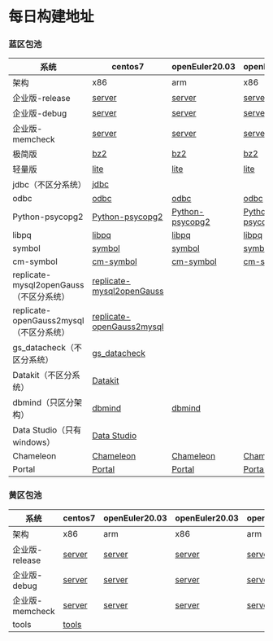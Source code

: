 # 每日构建地址



### 蓝区包池

| 系统                                    | centos7                                                      | openEuler20.03                                               | openEuler20.03                                               | openEuler22.03                                               | openEuler22.03                                               |
| --------------------------------------- | ------------------------------------------------------------ | ------------------------------------------------------------ | ------------------------------------------------------------ | ------------------------------------------------------------ | ------------------------------------------------------------ |
| 架构                                    | x86                                                          | arm                                                          | x86                                                          | arm                                                          | x86                                                          |
| 企业版-release                          | [server](https://opengauss.obs.cn-south-1.myhuaweicloud.com/latest/x86/openGauss-6.0.0-CentOS-64bit-all.tar.gz) | [server](https://opengauss.obs.cn-south-1.myhuaweicloud.com/latest/arm/openGauss-6.0.0-openEuler-64bit-all.tar.gz) | [server](https://opengauss.obs.cn-south-1.myhuaweicloud.com/latest/x86_openEuler/openGauss-6.0.0-openEuler-64bit-all.tar.gz) | [server](https://opengauss.obs.cn-south-1.myhuaweicloud.com/latest/arm_2203/openGauss-6.0.0-openEuler-64bit-all.tar.gz) | [server](https://opengauss.obs.cn-south-1.myhuaweicloud.com/latest/x86_openEuler_2203/openGauss-6.0.0-openEuler-64bit-all.tar.gz) |
| 企业版-debug                            | [server](https://opengauss.obs.cn-south-1.myhuaweicloud.com/latest/debug/x86/openGauss-6.0.0-CentOS-64bit-all.tar.gz) | [server](https://opengauss.obs.cn-south-1.myhuaweicloud.com/latest/debug/arm/openGauss-6.0.0-openEuler-64bit-all.tar.gz) | [server](https://opengauss.obs.cn-south-1.myhuaweicloud.com/latest/debug/x86_openEuler/openGauss-6.0.0-openEuler-64bit-all.tar.gz) | [server](https://opengauss.obs.cn-south-1.myhuaweicloud.com/latest/debug/arm_2203/openGauss-6.0.0-openEuler-64bit-all.tar.gz) | [server](https://opengauss.obs.cn-south-1.myhuaweicloud.com/latest/debug/x86_openEuler_2203/openGauss-6.0.0-openEuler-64bit-all.tar.gz) |
| 企业版-memcheck                            | [server](https://opengauss.obs.cn-south-1.myhuaweicloud.com/latest/memcheck/x86/openGauss-6.0.0-CentOS-64bit-all.tar.gz) | [server](https://opengauss.obs.cn-south-1.myhuaweicloud.com/latest/memcheck/arm/openGauss-6.0.0-openEuler-64bit-all.tar.gz) | [server](https://opengauss.obs.cn-south-1.myhuaweicloud.com/latest/memcheck/x86_openEuler/openGauss-6.0.0-openEuler-64bit-all.tar.gz) | [server](https://opengauss.obs.cn-south-1.myhuaweicloud.com/latest/memcheck/arm_2203/openGauss-6.0.0-openEuler-64bit-all.tar.gz) | [server](https://opengauss.obs.cn-south-1.myhuaweicloud.com/latest/memcheck/x86_openEuler_2203/openGauss-6.0.0-openEuler-64bit-all.tar.gz) |
| 极简版                                  | [bz2](https://opengauss.obs.cn-south-1.myhuaweicloud.com/latest/x86/openGauss-6.0.0-CentOS-64bit.tar.bz2) | [bz2](https://opengauss.obs.cn-south-1.myhuaweicloud.com/latest/arm/openGauss-6.0.0-openEuler-64bit.tar.bz2) | [bz2](https://opengauss.obs.cn-south-1.myhuaweicloud.com/latest/x86_openEuler/openGauss-6.0.0-openEuler-64bit.tar.bz2) | [bz2](https://opengauss.obs.cn-south-1.myhuaweicloud.com/latest/arm_2203/openGauss-6.0.0-openEuler-64bit.tar.bz2) | [bz2](https://opengauss.obs.cn-south-1.myhuaweicloud.com/latest/x86_openEuler_2203/openGauss-6.0.0-openEuler-64bit.tar.bz2) |
| 轻量版                                  | [lite](https://opengauss.obs.cn-south-1.myhuaweicloud.com/latest/x86/openGauss-Lite-6.0.0-CentOS-x86_64.tar.gz) | [lite](https://opengauss.obs.cn-south-1.myhuaweicloud.com/latest/arm/openGauss-Lite-6.0.0-openEuler-aarch64.tar.gz) | [lite](https://opengauss.obs.cn-south-1.myhuaweicloud.com/latest/x86_openEuler/openGauss-Lite-6.0.0-openEuler-x86_64.tar.gz) | [lite](https://opengauss.obs.cn-south-1.myhuaweicloud.com/latest/arm_2203/openGauss-Lite-6.0.0-openEuler-aarch64.tar.gz) | [lite](https://opengauss.obs.cn-south-1.myhuaweicloud.com/latest/x86_openEuler_2203/openGauss-Lite-6.0.0-openEuler-x86_64.tar.gz) |
| jdbc（不区分系统）                      | [jdbc](https://opengauss.obs.cn-south-1.myhuaweicloud.com/latest/x86/openGauss-6.0.0-JDBC.tar.gz) |                                                              |                                                              |                                                              |                                                              |
| odbc                                    | [odbc](https://opengauss.obs.cn-south-1.myhuaweicloud.com/latest/x86/openGauss-6.0.0-ODBC.tar.gz) | [odbc](https://opengauss.obs.cn-south-1.myhuaweicloud.com/latest/arm/openGauss-6.0.0-ODBC.tar.gz) | [odbc](https://opengauss.obs.cn-south-1.myhuaweicloud.com/latest/x86/openGauss-6.0.0-ODBC.tar.gz) | [odbc](https://opengauss.obs.cn-south-1.myhuaweicloud.com/latest/arm_2203/openGauss-6.0.0-ODBC.tar.gz) | [odbc](https://opengauss.obs.cn-south-1.myhuaweicloud.com/latest/x86_openEuler_2203/openGauss-6.0.0-ODBC.tar.gz) |
| Python-psycopg2                         | [Python-psycopg2](https://opengauss.obs.cn-south-1.myhuaweicloud.com/latest/x86/openGauss-6.0.0-CentOS-x86_64-Python.tar.gz) | [Python-psycopg2](https://opengauss.obs.cn-south-1.myhuaweicloud.com/latest/arm/openGauss-6.0.0-openEuler-aarch64-Python.tar.gz) | [Python-psycopg2](https://opengauss.obs.cn-south-1.myhuaweicloud.com/latest/x86_openEuler/openGauss-6.0.0-CentOS-x86_64-Python.tar.gz) | [Python-psycopg2](https://opengauss.obs.cn-south-1.myhuaweicloud.com/latest/arm_2203/openGauss-6.0.0-openEuler-aarch64-Python.tar.gz) | [Python-psycopg2](https://opengauss.obs.cn-south-1.myhuaweicloud.com/latest/x86_openEuler_2203/openGauss-6.0.0-openEuler-x86_64-Python.tar.gz) |
| libpq                                   | [libpq](https://opengauss.obs.cn-south-1.myhuaweicloud.com/latest/x86/openGauss-6.0.0-CentOS-64bit-Libpq.tar.gz) | [libpq](https://opengauss.obs.cn-south-1.myhuaweicloud.com/latest/arm/openGauss-6.0.0-openEuler-64bit-Libpq.tar.gz) | [libpq](https://opengauss.obs.cn-south-1.myhuaweicloud.com/latest/x86_openEuler/openGauss-6.0.0-CentOS-64bit-Libpq.tar.gz) | [libpq](https://opengauss.obs.cn-south-1.myhuaweicloud.com/latest/arm_2203/openGauss-6.0.0-openEuler-64bit-Libpq.tar.gz) | [libpq](https://opengauss.obs.cn-south-1.myhuaweicloud.com/latest/x86_openEuler_2203/openGauss-6.0.0-openEuler-64bit-Libpq.tar.gz) |
| symbol                                  | [symbol](https://opengauss.obs.cn-south-1.myhuaweicloud.com/latest/x86/openGauss-6.0.0-CentOS-64bit-symbol.tar.gz) | [symbol](https://opengauss.obs.cn-south-1.myhuaweicloud.com/latest/arm/openGauss-6.0.0-openEuler-64bit-symbol.tar.gz) | [symbol](https://opengauss.obs.cn-south-1.myhuaweicloud.com/latest/x86_openEuler/openGauss-6.0.0-openEuler-64bit-symbol.tar.gz) | [symbol](https://opengauss.obs.cn-south-1.myhuaweicloud.com/latest/arm_2203/openGauss-6.0.0-openEuler-64bit-symbol.tar.gz) | [symbol](https://opengauss.obs.cn-south-1.myhuaweicloud.com/latest/x86_openEuler_2203/openGauss-6.0.0-openEuler-64bit-symbol.tar.gz) |
| cm-symbol                               | [cm-symbol](https://opengauss.obs.cn-south-1.myhuaweicloud.com/latest/x86/openGauss-6.0.0-CentOS-64bit-cm-symbol.tar.gz) | [cm-symbol](https://opengauss.obs.cn-south-1.myhuaweicloud.com/latest/arm/openGauss-6.0.0-openEuler-64bit-cm-symbol.tar.gz) | [cm-symbol](https://opengauss.obs.cn-south-1.myhuaweicloud.com/latest/x86_openEuler/openGauss-6.0.0-openEuler-64bit-cm-symbol.tar.gz) | [cm-symbol](https://opengauss.obs.cn-south-1.myhuaweicloud.com/latest/arm_2203/openGauss-6.0.0-openEuler-64bit-cm-symbol.tar.gz) | [cm-symbol](https://opengauss.obs.cn-south-1.myhuaweicloud.com/latest/x86_openEuler_2203/openGauss-6.0.0-openEuler-64bit-cm-symbol.tar.gz) |
| replicate-mysql2openGauss（不区分系统） | [replicate-mysql2openGauss](https://opengauss.obs.cn-south-1.myhuaweicloud.com/latest/tools/replicate-mysql2openGauss-6.0.0rc1.tar.gz) |                                                              |                                                              |                                                              |                                                              |
| replicate-openGauss2mysql（不区分系统） | [replicate-openGauss2mysql](https://opengauss.obs.cn-south-1.myhuaweicloud.com/latest/tools/replicate-openGauss2mysql-6.0.0rc1.tar.gz) |                                                              |                                                              |                                                              |                                                              |
| gs_datacheck（不区分系统）              | [gs_datacheck](https://opengauss.obs.cn-south-1.myhuaweicloud.com/latest/tools/gs_datacheck-6.0.0rc1.tar.gz) |                                                              |                                                              |                                                              |                                                              |
| Datakit（不区分系统）                   | [Datakit](https://opengauss.obs.cn-south-1.myhuaweicloud.com/latest/tools/Datakit/Datakit-6.0.0.tar.gz) |                                                              |                                                              |                                                              |                                                              |
| dbmind（只区分架构）                    | [dbmind](https://opengauss.obs.cn-south-1.myhuaweicloud.com/latest/dbmind/x86/dbmind-installer-x86_64-python3.11.sh.tar.gz) | [dbmind](https://opengauss.obs.cn-south-1.myhuaweicloud.com/latest/dbmind/arm/dbmind-installer-aarch64-python3.11.sh.tar.gz) |                                                              |                                                              |                                                              |
| Data Studio（只有windows）              | [Data Studio](https://opengauss.obs.cn-south-1.myhuaweicloud.com/latest/DataStudio_win_64.zip) |                                                              |                                                              |                                                              |                                                              |
| Chameleon                               | [Chameleon](https://opengauss.obs.cn-south-1.myhuaweicloud.com/latest/tools/centos7/chameleon-6.0.0rc1-x86_64.tar.gz) | [Chameleon](https://opengauss.obs.cn-south-1.myhuaweicloud.com/latest/tools/openEuler20.03/chameleon-6.0.0rc1-aarch64.tar.gz) | [Chameleon](https://opengauss.obs.cn-south-1.myhuaweicloud.com/latest/tools/openEuler20.03/chameleon-6.0.0rc1-x86_64.tar.gz) | [Chameleon](https://opengauss.obs.cn-south-1.myhuaweicloud.com/latest/tools/openEuler22.03/chameleon-6.0.0rc1-aarch64.tar.gz) | [Chameleon](https://opengauss.obs.cn-south-1.myhuaweicloud.com/latest/tools/openEuler22.03/chameleon-6.0.0rc1-x86_64.tar.gz) |
| Portal                                  | [Portal](https://opengauss.obs.cn-south-1.myhuaweicloud.com/latest/tools/centos7/PortalControl-6.0.0rc1-x86_64.tar.gz) | [Portal](https://opengauss.obs.cn-south-1.myhuaweicloud.com/latest/tools/openEuler20.03/PortalControl-6.0.0rc1-aarch64.tar.gz) | [Portal](https://opengauss.obs.cn-south-1.myhuaweicloud.com/latest/tools/openEuler20.03/PortalControl-6.0.0rc1-x86_64.tar.gz) | [Portal](https://opengauss.obs.cn-south-1.myhuaweicloud.com/latest/tools/openEuler22.03/PortalControl-6.0.0rc1-aarch64.tar.gz) | [Portal](https://opengauss.obs.cn-south-1.myhuaweicloud.com/latest/tools/openEuler22.03/PortalControl-6.0.0rc1-x86_64.tar.gz) |



### 黄区包池

| **系统**       | **centos7**                                                  | **openEuler20.03**                                           | **openEuler20.03**                                           | **openEuler22.03**                                           | **openEuler22.03**                                           |
| -------------- | ------------------------------------------------------------ | ------------------------------------------------------------ | ------------------------------------------------------------ | ------------------------------------------------------------ | ------------------------------------------------------------ |
| 架构           | x86                                                          | arm                                                          | x86                                                          | arm                                                          | x86                                                          |
| 企业版-release | [server](ftp://ftp.opengauss.inhuawei.com/latest/community/master/CentOS7.6/openGauss_6.0.0_PACKAGES_RELEASE.tar.gz) | [server](ftp://ftp.opengauss.inhuawei.com/latest/community/master/OpenEuler20.03/openGauss_6.0.0_PACKAGES_RELEASE.tar.gz) | [server](ftp://ftp.opengauss.inhuawei.com/latest/community/master/OpenEuler20.03_X86/openGauss_6.0.0_PACKAGES_RELEASE.tar.gz) | [server](ftp://ftp.opengauss.inhuawei.com/latest/community/master/OpenEuler22.03/openGauss_6.0.0_PACKAGES_RELEASE.tar.gz) | [server](ftp://ftp.opengauss.inhuawei.com/latest/community/master/OpenEuler22.03_X86/openGauss_6.0.0_PACKAGES_RELEASE.tar.gz) |
| 企业版-debug   | [server](ftp://ftp.opengauss.inhuawei.com/latest/debug/community/master/CentOS7.6/openGauss_6.0.0_PACKAGES_RELEASE.tar.gz) | [server](ftp://ftp.opengauss.inhuawei.com/latest/debug/community/master/OpenEuler20.03/openGauss_6.0.0_PACKAGES_RELEASE.tar.gz) | [server](ftp://ftp.opengauss.inhuawei.com/latest/debug/community/master/OpenEuler20.03_X86/openGauss_6.0.0_PACKAGES_RELEASE.tar.gz) | [server](ftp://ftp.opengauss.inhuawei.com/latest/debug/community/master/OpenEuler22.03/openGauss_6.0.0_PACKAGES_RELEASE.tar.gz) | [server](ftp://ftp.opengauss.inhuawei.com/latest/debug/community/master/OpenEuler22.03_X86/openGauss_6.0.0_PACKAGES_RELEASE.tar.gz) |
| 企业版-memcheck   | [server](ftp://ftp.opengauss.inhuawei.com/latest/memcheck/community/master/CentOS7.6/openGauss_6.0.0_PACKAGES_RELEASE.tar.gz) | [server](ftp://ftp.opengauss.inhuawei.com/latest/memcheck/community/master/OpenEuler20.03/openGauss_6.0.0_PACKAGES_RELEASE.tar.gz) | [server](ftp://ftp.opengauss.inhuawei.com/latest/memcheck/community/master/OpenEuler20.03_X86/openGauss_6.0.0_PACKAGES_RELEASE.tar.gz) | [server](ftp://ftp.opengauss.inhuawei.com/latest/memcheck/community/master/OpenEuler22.03/openGauss_6.0.0_PACKAGES_RELEASE.tar.gz) | [server](ftp://ftp.opengauss.inhuawei.com/latest/memcheck/community/master/OpenEuler22.03_X86/openGauss_6.0.0_PACKAGES_RELEASE.tar.gz) |
| tools          | [tools](ftp://ftp.opengauss.inhuawei.com/latest/community/tools/) |                                                              |                                                              |                                                              |                                                              |